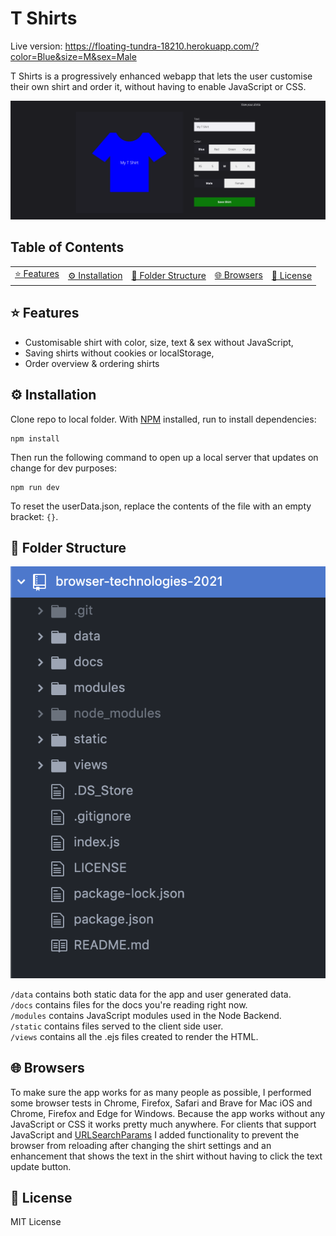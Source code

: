 # T Shirts
Live version: https://floating-tundra-18210.herokuapp.com/?color=Blue&size=M&sex=Male

T Shirts is a progressively enhanced webapp that lets the user customise their own shirt and order it, without having to enable JavaScript or CSS.

![App Screenshot](https://github.com/SjorsWijsman/browser-technologies-2021/blob/master/docs/screenshot-1.png?raw=true)

## Table of Contents
<table>
    <tr>
        <td align="center"><a href="#-features">⭐ Features<a></td>
        <td align="center"><a href="#%EF%B8%8F-installation">⚙️ Installation<a></td>
        <td align="center"><a href="#-folder-structure">📕 Folder Structure<a></td>
        <td align="center"><a href="#-browsers">🌐 Browsers<a></td>
        <td align="center"><a href="#-license">📃 License<a></td>
    </tr>
</table>

## ⭐ Features
- Customisable shirt with color, size, text & sex without JavaScript,
- Saving shirts without cookies or localStorage,
- Order overview & ordering shirts

## ⚙️ Installation
Clone repo to local folder. With [NPM](https://www.npmjs.com/) installed, run to install dependencies:
```
npm install
```
Then run the following command to open up a local server that updates on change for dev purposes:
```
npm run dev
```
To reset the userData.json, replace the contents of the file with an empty bracket: `{}`.

## 📕 Folder Structure
![Folder Structure](https://github.com/SjorsWijsman/browser-technologies-2021/blob/master/docs/screenshot-2.png?raw=true)  

`/data` contains both static data for the app and user generated data.  
`/docs` contains files for the docs you're reading right now.  
`/modules` contains JavaScript modules used in the Node Backend.  
`/static` contains files served to the client side user.  
`/views` contains all the .ejs files created to render the HTML.  

## 🌐 Browsers
To make sure the app works for as many people as possible, I performed some browser tests in Chrome, Firefox, Safari and Brave for Mac iOS and Chrome, Firefox and Edge for Windows. Because the app works without any JavaScript or CSS it works pretty much anywhere. For clients that support JavaScript and [URLSearchParams](https://developer.mozilla.org/en-US/docs/Web/API/URLSearchParams#browser_compatibility) I added functionality to prevent the browser from reloading after changing the shirt settings and an enhancement that shows the text in the shirt without having to click the text update button.

## 📃 License
MIT License
